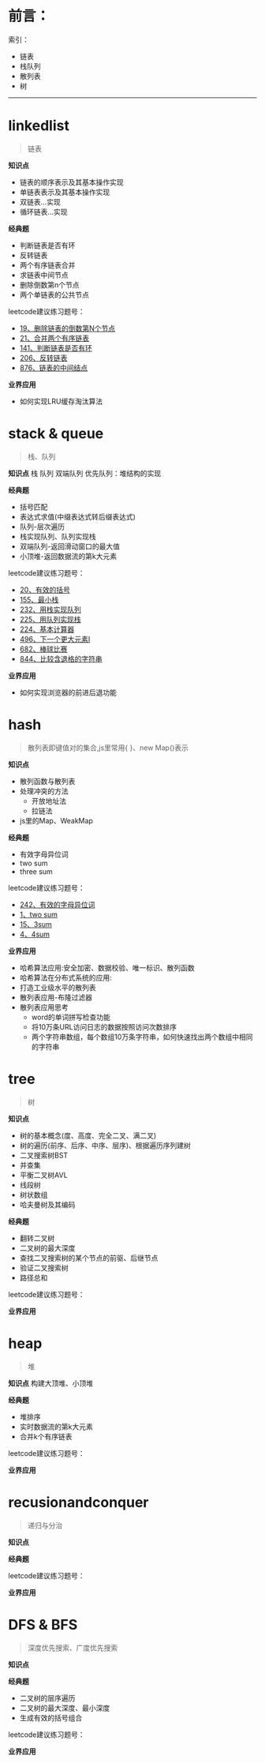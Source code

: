 # 前言：

索引：
+ 链表
+ 栈队列
+ 散列表
+ 树
------

# linkedlist
> 链表

**知识点**
+ 链表的顺序表示及其基本操作实现
+ 单链表表示及其基本操作实现
+ 双链表...实现
+ 循环链表...实现 

**经典题**
+ 判断链表是否有环
+ 反转链表
+ 两个有序链表合并
+ 求链表中间节点
+ 删除倒数第n个节点
+ 两个单链表的公共节点


leetcode建议练习题号：
+ [19、删除链表的倒数第N个节点](https://leetcode.com/problems/remove-nth-node-from-end-of-list)
+ [21、合并两个有序链表](https://leetcode.com/problems/merge-two-sorted-lists)
+ [141、判断链表是否有环](https://leetcode.com/problems/linked-list-cycle)
+ [206、反转链表](https://leetcode.com/problems/reverse-linked-list) 
+ [876、链表的中间结点](https://leetcode.com/problems/middle-of-the-linked-list) 

**业界应用**
+ 如何实现LRU缓存淘汰算法


# stack & queue
> 栈、队列

**知识点**
栈
队列
双端队列
优先队列：堆结构的实现

**经典题**
+ 括号匹配
+ 表达式求值(中缀表达式转后缀表达式)
+ 队列-层次遍历
+ 栈实现队列、队列实现栈
+ 双端队列-返回滑动窗口的最大值
+ 小顶堆-返回数据流的第k大元素

leetcode建议练习题号：
+ [20、有效的括号](https://leetcode.com/problems/valid-parentheses)
+ [155、最小栈](https://leetcode.com/problems/min-stack)
+ [232、用栈实现队列](https://leetcode.com/problems/implement-queue-using-stacks)
+ [225、用队列实现栈](https://leetcode.com/problems/implement-stack-using-queues)
+ [224、基本计算器](https://leetcode.com/problems/basic-calculator)
+ [496、下一个更大元素I](https://leetcode.com/problems/next-greater-element-i)
+ [682、棒球比赛](https://leetcode.com/problems/baseball-game)
+ [844、比较含退格的字符串](https://leetcode.com/problems/backspace-string-compare)

**业界应用**
+ 如何实现浏览器的前进后退功能

# hash
> 散列表即键值对的集合,js里常用{ }、new Map()表示

**知识点**
+ 散列函数与散列表
+ 处理冲突的方法
    + 开放地址法
    + 拉链法
+ js里的Map、WeakMap 

**经典题**
+ 有效字母异位词
+ two sum
+ three sum


leetcode建议练习题号：
+ [242、有效的字母异位词](https://leetcode.com/problems/valid-anagram)
+ [1、two sum](https://leetcode.com/problems/two-sum)
+ [15、3sum](https://leetcode.com/problems/3sum)
+ [4、4sum](https://leetcode.com/problems/4sum)

**业界应用**
+ 哈希算法应用:安全加密、数据校验、唯一标识、散列函数
+ 哈希算法在分布式系统的应用:
+ 打造工业级水平的散列表
+ 散列表应用-布隆过滤器
+ 散列表应用思考
    + word的单词拼写检查功能
    + 将10万条URL访问日志的数据按照访问次数排序
    + 两个字符串数组，每个数组10万条字符串，如何快速找出两个数组中相同的字符串


# tree
> 树

**知识点**
+ 树的基本概念(度、高度、完全二叉、满二叉)
+ 树的遍历(前序、后序、中序、层序)、根据遍历序列建树
+ 二叉搜索树BST
+ 并查集
+ 平衡二叉树AVL
+ 线段树
+ 树状数组
+ 哈夫曼树及其编码

**经典题**
+ 翻转二叉树
+ 二叉树的最大深度
+ 查找二叉搜索树的某个节点的前驱、后继节点
+ 验证二叉搜索树
+ 路径总和

leetcode建议练习题号：

**业界应用**

# heap
> 堆

**知识点**
构建大顶堆、小顶堆

**经典题**
+ 堆排序
+ 实时数据流的第k大元素
+ 合并k个有序链表

leetcode建议练习题号：

**业界应用**

# recusionandconquer
> 递归与分治

**知识点**


**经典题**


leetcode建议练习题号：

**业界应用**



# DFS & BFS
> 深度优先搜索、广度优先搜索

**知识点**


**经典题**
+ 二叉树的层序遍历
+ 二叉树的最大深度、最小深度
+ 生成有效的括号组合

leetcode建议练习题号：

**业界应用**
